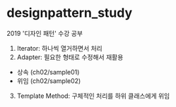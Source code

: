 # designpattern_study
2019 '디자인 패턴' 수강 공부
1. Iterator: 하나씩 열거하면서 처리
2. Adapter: 필요한 형태로 수정해서 재활용
- 상속 (ch02/sample01)
- 위임 (ch02/sample02)
3. Template Method: 구체적인 처리를 하위 클래스에게 위임
